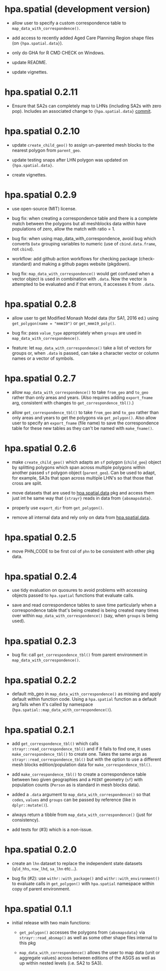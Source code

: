 # hpa.spatial (development version)

* allow user to specify a custom correspondence table to 
  `map_data_with_correspondence()`.

* add access to recently added Aged Care Planning Region shape files 
  (on `{hpa.spatial.data}`).

* only do GHA for R CMD CHECK on Windows.

* update README.

* update vignettes.

# hpa.spatial 0.2.11

* Ensure that SA2s can completely map to LHNs (including SA2s with zero pop).
  Includes an associated change to `{hpa.spatial.data}` [commit](https://github.com/healthpolicyanalysis/hpa.spatial.data/commit/b1e28f35a90af27de5078dfecfd3b43d01bc3789).

# hpa.spatial 0.2.10

* update `create_child_geo()` to assign un-parented mesh blocks to the nearest
  polygon from `parent_geo`.

* update testing snaps after LHN polygon was updated on `{hpa.spatial.data}`.

* create vignettes.

# hpa.spatial 0.2.9

* use open-source (MIT) license.

* bug fix: when creating a correspondence table and there is a complete match 
  between the polygons but all meshblocks data within have populations of zero,
  allow the match with ratio = 1.

* bug fix: when using map_data_with_correspondence, avoid bug which converts 
  `Date` grouping variables to numeric (use of `cbind.data.frame`, not `cbind`).
  
* workflow: add github action workflows for checking package (check-standard) and
  making a github pages website (pkgdown).

* bug fix: `map_data_with_correspondence()` would get confused when a vector
  object is used in combination with `.data`. Now the vector is attempted to be 
  evaluated and if that errors, it accesses it from `.data`.

# hpa.spatial 0.2.8

* allow user to get Modified Monash Model data (for SA1, 2016 ed.) using 
  `get_polygon(name = "mmm19")` or `get_mmm19_poly()`.

* bug fix: pass `value_type` appropriately when `groups` are used in 
  `map_data_with_correspondence()`.
  
* feature: let `map_data_with_correspondence()` take a list of vectors for 
  groups or, when `.data` is passed, can take a character vector or column names
  or a vector of symbols.

# hpa.spatial 0.2.7

* allow `map_data_with_correspondence()` to take `from_geo` and `to_geo` rather
  than only areas and years. (Also requires adding `export_fname` arg, 
  consistent with changes to `get_correspondence_tbl()`.)

* allow `get_correspondence_tbl()` to take `from_geo` and `to_geo` rather than
  only areas and years to get the polygons via `get_polygon()`. Also allow user
  to specify an `export_fname` (file name) to save the correspondence table for 
  these new tables as they can't be named with `make_fname()`.

# hpa.spatial 0.2.6

* make `create_child_geo()` which adapts an `sf` polygon (`child_geo`) object by
  splitting polygons which span across multiple polygons within another passed
  `sf` polygon object (`parent_geo`). Can be used to adapt, for example, SA3s
  that span across multiple LHN's so that those that cross are split.

* move datasets that are used to 
  [hpa.spatial.data](https://github.com/healthpolicyanalysis/hpa.spatial.data) 
  pkg and access them just int he same way that `{strayr}` reads in data from 
  `{absmapsdata}`.

* properly use `export_dir` from `get_polygon()`.

* remove all internal data and rely only on data from
  [hpa.spatial.data](https://github.com/healthpolicyanalysis/hpa.spatial.data).

# hpa.spatial 0.2.5

* move PHN_CODE to be first col of `phn` to be consistent with other pkg data.

# hpa.spatial 0.2.4

* use tidy evaluation on quosures to avoid problems with accessing objects 
  passed to `hpa.spatial` functions that evaluate calls.

* save and read correspondence tables to save time particularly when a 
  correspondence table that's being created is being created many times over
  within `map_data_with_correspondence()` (say, when `groups` is being used).

# hpa.spatial 0.2.3

* bug fix: call `get_correspondence_tbl()` from parent environment in 
  `map_data_with_correspondence()`.

# hpa.spatial 0.2.2

* default mb_geo in `map_data_with_correspondence()` as missing and apply 
  default within function code. Using a `hpa.spatial` function as a default arg 
  fails when it's called by namespace 
  (`hpa.spatial::map_data_with_correspondence()`).

# hpa.spatial 0.2.1

* add `get_correspondence_tbl()` which calls `strayr::read_correspondence_tbl()`
  and if it fails to find one, it uses `make_correspondence_tbl()` to create 
  one. Takes the same args as `strayr::read_correspondence_tbl()` but with the 
  option to use a different mesh blocks edition/population data for 
  `make_correspondence_tbl()`.

* add `make_correspondence_tbl()` to create a correspondence table between two
  given geographies and a `POINT` geometry (`sf`) with population counts 
  (`Person` as is standard in mesh blocks data).

* added a `.data` argument to `map_data_with_correspondence()` so that `codes`,
  `values` and `groups` can be passed by reference (like in `dplyr::mutate()`).
  
* always return a tibble from `map_data_with_correspondence()` (just for 
  consistency).

* add tests for (#3) which is a non-issue.

# hpa.spatial 0.2.0

* create an `lhn` dataset to replace the independent state datasets (`qld_hhs`,
  `nsw_lhd`, `sa_lhn` etc...).

* bug fix (#2): use `withr::with_package()` and `withr::with_environment()` to 
  evaluate calls in `get_polygon()` with `hpa.spatial` namespace within copy of 
  parent environment.

# hpa.spatial 0.1.1

* initial release with two main functions:

  * `get_polygon()` accesses the polygons from `{absmapsdata}` via 
  `strayr::read_absmap()` as well as some other shape files internal to this pkg
  
  * `map_data_with_correspondence()` allows the user to map data (unit or 
  aggregate values) across between editions of the ASGS as well as up within
  nested levels (i.e. SA2 to SA3).
  
